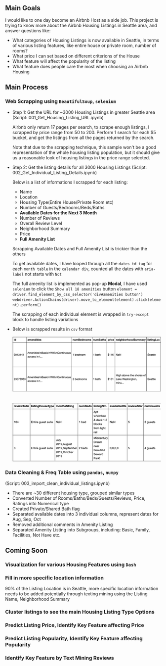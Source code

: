 ## Main Goals

I would like to one day become an Airbnb Host as a side job. This project is trying to know more about the Airbnb Housing Listings in Seattle area, and answer questions like:

- What categories of Housing Listings is now available in Seattle, in terms of various listing features, like entire house or private room, number of rooms?
- What price I can set based on different criterions of the House
- What feature will affect the popularity of the listing
- What feature does people care the most when choosing an Airbnb Housing

## Main Process
### Web Scrapping using `BeautifulSoup`, `selenium`
- Step 1: Get the URL for ~3000 Housing Listings in greater Seattle area
  (Script: 001_Get_Housing_Listing_URL.ipynb)

  Airbnb only return 17 pages per search, to scrape enough listings, I scrapped by price range from 50 to 200. Perform 1 search for each $5 bucket, and get the listings from all the pages returned by the search.

  Note that due to the scrapping technique, this sample won't be a good representation of the whole housing listing population, but it should give us a reasonable look of housing listings in the price range selected.

- Step 2: Get the listing details for all 3000 Housing Listings
  (Script: 002_Get_Individual_Listing_Details.ipynb)

  Below is a list of informations I scrapped for each listing:
  - Name
  - Location
  - Housing Type(Entire House/Private Room etc)
  - Number of Guests/Bedrooms/Beds/Baths
  - **Available Dates for the Next 3 Month**
  - Number of Reviews
  - Overall Review Level
  - Neighborhood Summary
  - Price
  - **Full Amenity List**

  Scrapping Available Dates and Full Amenity List is trickier than the others

  To get available dates, I have looped through all the `dates td tag` for each `month table` in the `calendar div`, counted all the dates with `aria-label` not starts with `Not`

  The full amenity list is implemented as pop-up **Modal**, I have used `selenium` to click the `Show all 18 amenities` button
  `element = driver.find_element_by_css_selector('div#amenities button')
   webdriver.ActionChains(driver).move_to_element(element).click(element).perform()`

   The scrapping of each individual element is wrapped in `try-except` block to handle listing variations

- Below is scrapped results in `csv` format<br/>
<br/><img src="./img/scrapped_raw_data1.png"><br/><br/>
<br/><img src="./img/scrapped_raw_data2.png"><br/>

### Data Cleaning & Freq Table using `pandas`, `numpy`
(Script: 003_import_clean_individual_listings.ipynb)

- There are ~30 different housing type, grouped similar types
- Converted Number of Rooms/Baths/Beds/Guests/Reviews, Price, Ratings into Numerical type
- Created Private/Shared Bath flag
- Separated available dates into 3 individual columns, represent dates for Aug, Sep, Oct
- Removed additional comments in Amenity Listing
- Separated Amenity Listing into Subgroups, including: Basic, Family, Facilities, Not Have etc.

## Coming Soon
### Visualization for various Housing Features using `Dash`

### Fill in more specific location information
90% of the Listing Location is in Seattle, more specific location information needs to be added potentially through texting mining using the Listing Name, Neighborhood Summary

### Cluster listings to see the main Housing Listing Type Options

### Predict Listing Price, Identify Key Feature affecting Price

### Predict Listing Popularity, Identify Key Feature affecting Popularity

### Identify Key Feature by Text Mining Reviews

